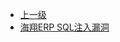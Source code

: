 * [上一级](docs/wy876_poc/)
* [海翔ERP SQL注入漏洞](docs/wy876_poc/%E6%B5%B7%E7%BF%94ERP/%E6%B5%B7%E7%BF%94ERP%20SQL%E6%B3%A8%E5%85%A5%E6%BC%8F%E6%B4%9E.md)

